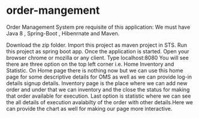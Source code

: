 # order-mangement
Order Management System
pre requisite of this application:
We must have Java 8 , Spring-Boot , Hibenrnate and Maven.



Download the zip folder.
Import this project as maven project in STS.
Run this project as spring boot app.
Once the application is started.
Open your browser chrome or mozilla or any client.
Type localhost:8080
You will see there are three option on the top left corner i.e. Home Inventory and Statistic.
On Home page there is nothing now but we can use this home page for some descriptive details for OMS as well as we can provide log-in details signup details.
Inventory page is the place where we can add new order and under that we can inventory and the close the status for making that order available for execution.
Last option is statistic where we can see the all details of execution avalabilty of the order with other details.Here we can provide the chart as well for making our page more interactive.


